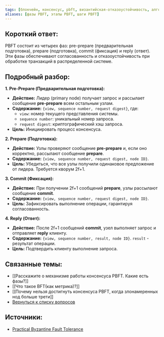 ```yaml
---
tags: [блокчейн, консенсус, pbft, византийская-отказоустойчивость, алгоритмы-консенсуса]
aliases: [фазы PBFT, этапы PBFT, шаги PBFT]
---
```

## Короткий ответ:

PBFT состоит из четырех фаз: pre-prepare (предварительная подготовка), prepare (подготовка), commit (фиксация) и reply (ответ). Эти фазы обеспечивают согласованность и отказоустойчивость при обработке транзакций в распределенной системе.


## Подробный разбор:

**1. Pre-Prepare (Предварительная подготовка):**

* **Действие:** Лидер (primary node) получает запрос и рассылает сообщение **pre-prepare** всем остальным узлам.
* **Содержание:** `{view, sequence number, request digest}`, где:
    * `view`: номер текущего представления системы.
    * `sequence number`: уникальный номер запроса.
    * `request digest`: криптографический хэш запроса.
* **Цель:** Инициировать процесс консенсуса.


**2. Prepare (Подготовка):**

* **Действие:** Узлы проверяют сообщение **pre-prepare** и, если оно корректно, рассылают сообщение **prepare**.
* **Содержание:** `{view, sequence number, request digest, node ID}`.
* **Цель:** Убедиться, что все узлы получили одинаковое предложение от лидера. Требуется кворум 2f+1.


**3. Commit (Фиксация):**

* **Действие:** При получении 2f+1 сообщений **prepare**, узлы рассылают сообщение **commit**.
* **Содержание:** `{view, sequence number, request digest, node ID}`.
* **Цель:** Зафиксировать выполнение операции, гарантируя согласованность.


**4. Reply (Ответ):**

* **Действие:** После 2f+1 сообщений **commit**, узел выполняет запрос и отправляет **reply** клиенту.
* **Содержание:** `{view, sequence number, result, node ID}`. `result` - результат операции.
* **Цель:** Подтвердить клиенту выполнение запроса.


## Связанные темы:

* [[Расскажите о механизме работы консенсуса PBFT. Какие есть фазы?]]
* [[Что такое BFT(как метрика)?]]
* [[Почему нельзя достигнуть консенсуса PBFT, когда злонамеренных нод больше трети]]
* [Вернуться к списку вопросов](3.%20Список%20вопросов)


## Источники:

* [Practical Byzantine Fault Tolerance](https://www.microsoft.com/en-us/research/wp-content/uploads/2016/12/p398-castro-bft-tocs.pdf)